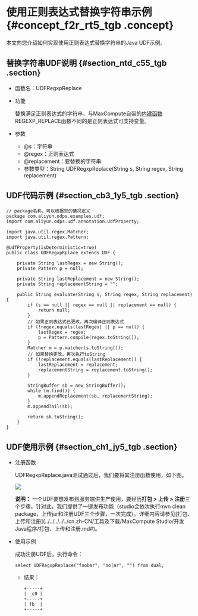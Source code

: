 # 使用正则表达式替换字符串示例 {#concept_f2r_rt5_tgb .concept}

本文向您介绍如何实现使用正则表达式替换字符串的Java UDF示例。

## 替换字符串UDF说明 {#section_ntd_c55_tgb .section}

-   函数名：UDFRegxpReplace
-   功能

    替换满足正则表达式的字符串，与MaxCompute自带的[内建函数](cn.zh-CN/用户指南/SQL/内建函数/字符串函数.md#)REGEXP\_REPLACE函数不同的是正则表达式可支持变量。

-   参数
    -   @s：字符串
    -   @regex：正则表达式
    -   @replacement：要替换的字符串
    -   参数类型：String UDFRegxpReplace\(String s, String regex, String replacement\)

## UDF代码示例 {#section_cb3_1y5_tgb .section}

```
// package名称，可以根据您的情况定义
package com.aliyun.odps.examples.udf; 
import com.aliyun.odps.udf.annotation.UdfProperty;

import java.util.regex.Matcher;
import java.util.regex.Pattern;

@UdfProperty(isDeterministic=true)
public class UDFRegxpRplace extends UDF {

	private String lastRegex = new String();
	private Pattern p = null;

	private String lastReplacement = new String();
	private String replacementString = "";

	public String evaluate(String s, String regex, String replacement) {
		if (s == null || regex == null || replacement == null) {
			return null;
		}
		// 如果正则表达式已更改，再次编译正则表达式
		if (!regex.equals(lastRegex) || p == null) {
			lastRegex = regex;
			p = Pattern.compile(regex.toString());
		}
		Matcher m = p.matcher(s.toString());
		// 如果替换更改，再次执行toString
		if (!replacement.equals(lastReplacement)) {
			lastReplacement = replacement;
			replacementString = replacement.toString();
		}

		StringBuffer sb = new StringBuffer();
		while (m.find()) {
			m.appendReplacement(sb, replacementString);
		}
		m.appendTail(sb);

		return sb.toString();
	}
}
```

## UDF使用示例 {#section_ch1_jy5_tgb .section}

-   注册函数

    UDFRegxpReplace.java测试通过后，我们要将其注册函数使用，如下图。

    ![](http://static-aliyun-doc.oss-cn-hangzhou.aliyuncs.com/assets/img/124057/155005232938765_zh-CN.png)

    **说明：** 一个UDF要想发布到服务端供生产使用，要经历**打包 \> 上传 \> 注册**三个步骤。针对此，我们提供了一键发布功能（studio会依次执行mvn clean package，上传jar和注册UDF三个步骤，一次完成）。详细内容请参见[打包、上传和注册](../../../../../cn.zh-CN/工具及下载/MaxCompute Studio/开发Java程序/打包、上传和注册.md#)。

-   使用示例

    成功注册UDF后，执行命令：

    ```
    select UDFRegxpReplace("foobar", "oo|ar", "") from dual;
    ```

    -   结果：

        ```
        +-----+
        | _c0 |
        +-----+
        | fb  |
        +-----+
        ```


